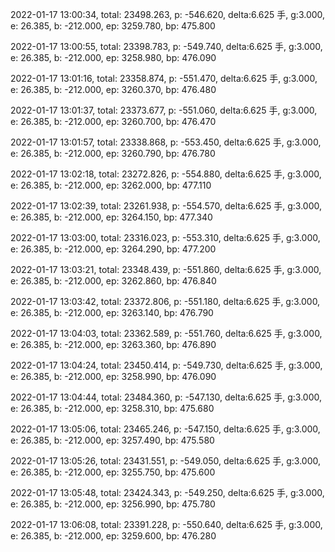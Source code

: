 2022-01-17 13:00:34, total: 23498.263, p: -546.620, delta:6.625 手, g:3.000, e: 26.385, b: -212.000, ep: 3259.780, bp: 475.800

2022-01-17 13:00:55, total: 23398.783, p: -549.740, delta:6.625 手, g:3.000, e: 26.385, b: -212.000, ep: 3258.980, bp: 476.090

2022-01-17 13:01:16, total: 23358.874, p: -551.470, delta:6.625 手, g:3.000, e: 26.385, b: -212.000, ep: 3260.370, bp: 476.480

2022-01-17 13:01:37, total: 23373.677, p: -551.060, delta:6.625 手, g:3.000, e: 26.385, b: -212.000, ep: 3260.700, bp: 476.470

2022-01-17 13:01:57, total: 23338.868, p: -553.450, delta:6.625 手, g:3.000, e: 26.385, b: -212.000, ep: 3260.790, bp: 476.780

2022-01-17 13:02:18, total: 23272.826, p: -554.880, delta:6.625 手, g:3.000, e: 26.385, b: -212.000, ep: 3262.000, bp: 477.110

2022-01-17 13:02:39, total: 23261.938, p: -554.570, delta:6.625 手, g:3.000, e: 26.385, b: -212.000, ep: 3264.150, bp: 477.340

2022-01-17 13:03:00, total: 23316.023, p: -553.310, delta:6.625 手, g:3.000, e: 26.385, b: -212.000, ep: 3264.290, bp: 477.200

2022-01-17 13:03:21, total: 23348.439, p: -551.860, delta:6.625 手, g:3.000, e: 26.385, b: -212.000, ep: 3262.860, bp: 476.840

2022-01-17 13:03:42, total: 23372.806, p: -551.180, delta:6.625 手, g:3.000, e: 26.385, b: -212.000, ep: 3263.140, bp: 476.790

2022-01-17 13:04:03, total: 23362.589, p: -551.760, delta:6.625 手, g:3.000, e: 26.385, b: -212.000, ep: 3263.360, bp: 476.890

2022-01-17 13:04:24, total: 23450.414, p: -549.730, delta:6.625 手, g:3.000, e: 26.385, b: -212.000, ep: 3258.990, bp: 476.090

2022-01-17 13:04:44, total: 23484.360, p: -547.130, delta:6.625 手, g:3.000, e: 26.385, b: -212.000, ep: 3258.310, bp: 475.680

2022-01-17 13:05:06, total: 23465.246, p: -547.150, delta:6.625 手, g:3.000, e: 26.385, b: -212.000, ep: 3257.490, bp: 475.580

2022-01-17 13:05:26, total: 23431.551, p: -549.050, delta:6.625 手, g:3.000, e: 26.385, b: -212.000, ep: 3255.750, bp: 475.600

2022-01-17 13:05:48, total: 23424.343, p: -549.250, delta:6.625 手, g:3.000, e: 26.385, b: -212.000, ep: 3256.990, bp: 475.780

2022-01-17 13:06:08, total: 23391.228, p: -550.640, delta:6.625 手, g:3.000, e: 26.385, b: -212.000, ep: 3259.600, bp: 476.280